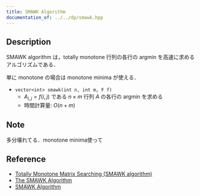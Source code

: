 ```yaml
---
title: SMAWK Algorithm
documentation_of: ../../dp/smawk.hpp
---
```


## Description

SMAWK algorithm は，totally monotone 行列の各行の argmin を高速に求めるアルゴリズムである．

単に monotone の場合は monotone minima が使える．

- `vector<int> smawk(int n, int m, F f)`
    - $A_{i,j}=f(i,j)$ である $n \times m$ 行列 $A$ の各行の argmin を求める
    - 時間計算量: $O(n + m)$

## Note

多分壊れてる．monotone minima使って

## Reference

- [Totally Monotone Matrix Searching (SMAWK algorithm)](https://topcoder-g-hatena-ne-jp.jag-icpc.org/spaghetti_source/20120923/)
- [The SMAWK Algorithm](http://web.cs.unlv.edu/larmore/Courses/CSC477/monge.pdf)
- [SMAWK Algorithm](https://noshi91.github.io/Library/algorithm/smawk.cpp.html)